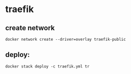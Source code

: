 # traefik

## create network
    docker network create --driver=overlay traefik-public

## deploy:
	docker stack deploy -c traefik.yml tr

